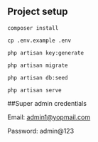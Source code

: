 ## Project setup
```
composer install
```
```
cp .env.example .env
```
```
php artisan key:generate
```
```
php artisan migrate
```
```
php artisan db:seed
```
```
php artisan serve
```

##Super admin credentials

Email: admin1@yopmail.com

Password: admin@123
